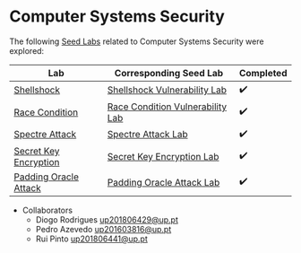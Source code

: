 # Computer Systems Security

The following [Seed Labs](https://github.com/seed-labs/seed-labs) related to Computer Systems Security were explored:

| Lab                                              | Corresponding Seed Lab                                                                                 | Completed          |
| ------------------------------------------------ | ------------------------------------------------------------------------------------------------------ | ------------------ |
| [Shellshock](shellshock/)                        | [Shellshock Vulnerability Lab](https://seedsecuritylabs.org/Labs_20.04/Software/Shellshock/)           | :heavy_check_mark: | 
| [Race Condition](race-condition/)                | [Race Condition Vulnerability Lab](https://seedsecuritylabs.org/Labs_20.04/Software/Race_Condition/)   | :heavy_check_mark: |
| [Spectre Attack](spectre/)                       | [Spectre Attack Lab](https://seedsecuritylabs.org/Labs_20.04/System/Spectre_Attack/)                   | :heavy_check_mark: |
| [Secret Key Encryption](secret-key-encryption/)  | [Secret Key Encryption Lab](https://seedsecuritylabs.org/Labs_20.04/Crypto/Crypto_Encryption/)         | :heavy_check_mark: |
| [Padding Oracle Attack](padding-oracle-attack/)  | [Padding Oracle Attack Lab](https://seedsecuritylabs.org/Labs_20.04/Crypto/Crypto_Padding_Oracle/)     | :heavy_check_mark: |

* Collaborators
  - Diogo Rodrigues up201806429@up.pt
  - Pedro Azevedo up201603816@up.pt
  - Rui Pinto up201806441@up.pt
